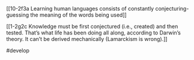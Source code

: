 [[10-2f3a Learning human languages consists of constantly conjecturing-guessing the meaning of the words being used]]

[[1-2g2c Knowledge must be first conjectured (i.e., created) and then tested. That’s what life has been doing all along, according to Darwin’s theory. It can’t be derived mechanically (Lamarckism is wrong).]]

#develop 